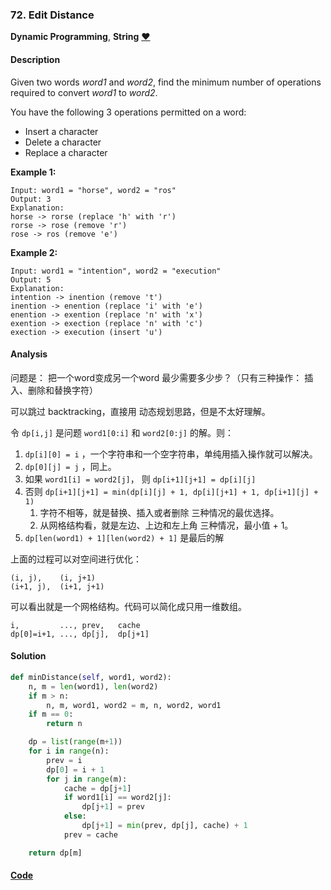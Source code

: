 ### 72. Edit Distance

**Dynamic Programming**, **String**    [❤️](https://leetcode.com/problems/edit-distance)    

#### Description

Given two words _word1_ and _word2_, find the minimum number of operations required to convert _word1_ to _word2_.

You have the following 3 operations permitted on a word:
- Insert a character
- Delete a character
- Replace a character

**Example 1:**

```
Input: word1 = "horse", word2 = "ros"
Output: 3
Explanation:
horse -> rorse (replace 'h' with 'r')
rorse -> rose (remove 'r')
rose -> ros (remove 'e')
```

**Example 2:**

```
Input: word1 = "intention", word2 = "execution"
Output: 5
Explanation:
intention -> inention (remove 't')
inention -> enention (replace 'i' with 'e')
enention -> exention (replace 'n' with 'x')
exention -> exection (replace 'n' with 'c')
exection -> execution (insert 'u')
```

#### Analysis

问题是： 把一个word变成另一个word 最少需要多少步？（只有三种操作： 插入、删除和替换字符）

可以跳过 backtracking，直接用 动态规划思路，但是不太好理解。

令 `dp[i,j]` 是问题 `word1[0:i]` 和 `word2[0:j]` 的解。则：

1. `dp[i][0] = i` ，一个字符串和一个空字符串，单纯用插入操作就可以解决。
2. `dp[0][j] = j` ，同上。
3. 如果 `word1[i] = word2[j]`， 则 `dp[i+1][j+1] = dp[i][j]`
4. 否则 `dp[i+1][j+1] = min(dp[i][j] + 1, dp[i][j+1] + 1, dp[i+1][j] + 1)`
    1. 字符不相等，就是替换、插入或者删除 三种情况的最优选择。
    2. 从网格结构看，就是左边、上边和左上角 三种情况，最小值 + 1。
5. `dp[len(word1) + 1][len(word2) + 1]` 是最后的解

上面的过程可以对空间进行优化：
```
(i, j),    (i, j+1)
(i+1, j),  (i+1, j+1)
```
可以看出就是一个网格结构。代码可以简化成只用一维数组。

```
i,         ..., prev,   cache
dp[0]=i+1, ..., dp[j],  dp[j+1]
```

#### Solution

```python
def minDistance(self, word1, word2):
    n, m = len(word1), len(word2)
    if m > n:
        n, m, word1, word2 = m, n, word2, word1
    if m == 0:
        return n

    dp = list(range(m+1))
    for i in range(n):
        prev = i
        dp[0] = i + 1
        for j in range(m):
            cache = dp[j+1]
            if word1[i] == word2[j]:
                dp[j+1] = prev
            else:
                dp[j+1] = min(prev, dp[j], cache) + 1
            prev = cache

    return dp[m]
```

#### [Code](../python/72.%20Edit%20Distance.py)
